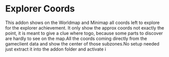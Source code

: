 # Explorer Coords

This addon shows on the Worldmap and Minimap all coords left to explore for the explorer achievement. It only show the approx coords not exactly the point, it is meant to give a clue where togo, because some parts to discover are hardly to see on the map.All the coords coming directly from the gameclient data and show the center of those subzones.No setup needed just extract it into the addon folder and activate i
